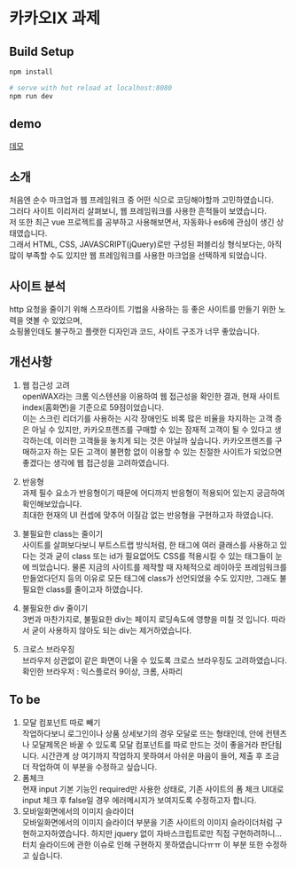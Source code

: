 # 카카오IX 과제

## Build Setup

``` bash
npm install

# serve with hot reload at localhost:8080
npm run dev
```

## demo
[데모](http://haeru.azurewebsites.net)

## 소개

처음엔 순수 마크업과 웹 프레임워크 중 어떤 식으로 코딩해야할까 고민하였습니다.
<br>그러다 사이트 이리저리 살펴보니, 웹 프레임워크를 사용한 흔적들이 보였습니다.
<br>저 또한 최근 vue 프로젝트를 공부하고 사용해보면서, 자동화나 es6에 관심이 생긴 상태였습니다.
<br>그래서 HTML, CSS, JAVASCRIPT(jQuery)로만 구성된 퍼블리싱 형식보다는, 아직 많이 부족할 수도 있지만 웹 프레임워크를 사용한 마크업을 선택하게 되었습니다.

## 사이트 분석

http 요청을 줄이기 위해 스프라이트 기법을 사용하는 등 좋은 사이트를 만들기 위한 노력을 엿볼 수 있었으며,
<br>쇼핑몰인데도 불구하고 플랫한 디자인과 코드, 사이트 구조가 너무 좋았습니다.

## 개선사항

1. 웹 접근성 고려
<br>openWAX라는 크롬 익스텐션을 이용하여 웹 접근성을 확인한 결과, 현재 사이트 index(홈화면)을 기준으로 59점이었습니다.
<br>이는 스크린 리더기를 사용하는 시각 장애인도 비록 많은 비율을 차지하는 고객 층은 아닐 수 있지만, 카카오프렌즈를 구매할 수 있는 잠재적 고객이 될 수 있다고 생각하는데, 이러한 고객들을 놓치게 되는 것은 아닐까 싶습니다. 카카오프렌즈를 구매하고자 하는 모든 고객이 불편함 없이 이용할 수 있는 친절한 사이트가 되었으면 좋겠다는 생각에 웹 접근성을 고려하였습니다.

2. 반응형
<br>과제 필수 요소가 반응형이기 때문에 어디까지 반응형이 적용되어 있는지 궁금하여 확인해보았습니다.
<br>최대한 현재의 UI 컨셉에 맞추어 이질감 없는 반응형을 구현하고자 하였습니다.

3. 불필요한 class는 줄이기
<br>사이트를 살펴보다보니 부트스트랩 방식처럼, 한 태그에 여러 클래스를 사용하고 있다는 것과 굳이 class 또는 id가 필요없어도 CSS를 적용시킬 수 있는 태그들이 눈에 띄었습니다. 물론 지금의 사이트를 제작할 때 자체적으로 레이아웃 프레임워크를 만들었다던지 등의 이유로 모든 태그에 class가 선언되었을 수도 있지만, 그래도 불필요한 class를 줄이고자 하였습니다.

4. 불필요한 div 줄이기
<br>3번과 마찬가지로, 불필요한 div는 페이지 로딩속도에 영향을 미칠 것 입니다. 따라서 굳이 사용하지 않아도 되는 div는 제거하였습니다.

5. 크로스 브라우징
<br>브라우저 상관없이 같은 화면이 나올 수 있도록 크로스 브라우징도 고려하였습니다.
<br>확인한 브라우저 : 익스플로러 9이상, 크롬, 사파리

## To be

1. 모달 컴포넌트 따로 빼기
<br>작업하다보니 로그인이나 상품 상세보기의 경우 모달로 뜨는 형태인데, 안에 컨텐츠나 모달제목은 바꿀 수 있도록 모달 컴포넌트를 따로 만드는 것이 좋을거라 판단됩니다. 시간관계 상 여기까지 작업하지 못하여서 아쉬운 마음이 들어, 제출 후 조금 더 작업하여 이 부분을 수정하고 싶습니다.
2. 폼체크
<br>현재 input 기본 기능인 required만 사용한 상태로, 기존 사이트의 폼 체크 UI대로
<br>input 체크 후 false일 경우 에러메시지가 보여지도록 수정하고자 합니다.
3. 모바일화면에서의 이미지 슬라이더
<br>모바일화면에서의 이미지 슬라이더 부분을 기존 사이트의 이미지 슬라이더처럼 구현하고자하였습니다. 하지만 jquery 없이 자바스크립트로만 직접 구현하려하니... 터치 슬라이드에 관한 이슈로 인해 구현하지 못하였습니다ㅠㅠ 이 부분 또한 수정하고 싶습니다.
